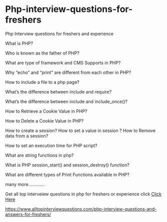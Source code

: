 # Php-interview-questions-for-freshers
Php Interview questions for freshers and experience


What is PHP?



Who is known as the father of PHP?


What are type of framework and CMS Supports in PHP?


Why  “echo” and “print” are different from each other in PHP?



How to include a file to a php page?



What’s the difference between include and require?



What’s the difference between include and include_once()?

How to Retrieve a Cookie Value in PHP?

How to Delete a Cookie Value in PHP?

How to create a session? How to set a value in session ? How to Remove data from a session?

How to set an execution time for PHP script?

What are string functions in php?

What is PHP session_start() and session_destroy() function?

What are different types of Print Functions available in PHP?

many more.............

Get all top interveiew questions in php for freshers or experience click <a href="https://www.alltopinterviewquestions.com/php-interview-questions-and-answers-for-freshers/">Click Here</a>

https://www.alltopinterviewquestions.com/php-interview-questions-and-answers-for-freshers/

